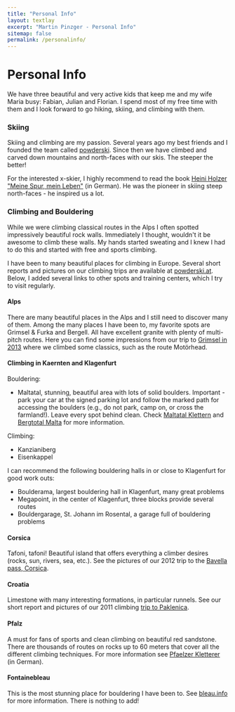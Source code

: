 ```yaml
---
title: "Personal Info"
layout: textlay
excerpt: "Martin Pinzger - Personal Info"
sitemap: false
permalink: /personalinfo/
---
```


# Personal Info

We have three beautiful and very active kids that keep me and my wife Maria busy: Fabian, Julian and Florian. I spend most of my free time with them and I look forward to go hiking, skiing, and climbing with them.

### Skiing
Skiing and climbing are my passion. Several years ago my best friends and I founded the team called [powderski](http://www.powderski.at/). Since then we have climbed and carved down mountains and north-faces with our skis. The steeper the better!

For the interested x-skier, I highly recommend to read the book [Heini Holzer "Meine Spur, mein Leben"](http://www.amazon.de/dp/8872831369/ref=as_li_ss_til?tag=powderskiat-21&camp=2906&creative=19474&linkCode=as4&creativeASIN=8872831369&adid=0Y3TZD8S502HXQPE6E6C) (in German). He was the pioneer in skiing steep north-faces - he inspired us a lot.

### Climbing and Bouldering
While we were climbing classical routes in the Alps I often spotted impressively beautiful rock walls. Immediately I thought, wouldn't it be awesome to climb these walls. My hands started sweating and I knew I had to do this and started with free and sports climbing.

I have been to many beautiful places for climbing in Europe. Several short reports and pictures on our climbing trips are available at [powderski.at](http://www.powderski.at/category/felsklettern/). Below, I added several links to other spots and training centers, which I try to visit regularly.

#### Alps
There are many beautiful places in the Alps and I still need to discover many of them. Among the many places I have been to, my favorite spots are Grimsel & Furka and Bergell. All have excellent granite with plenty of multi-pitch routes. Here you can find some impressions from our trip to [Grimsel in 2013](http://www.powderski.at/2013/08/02/grimsel-motoerhead/#more-759) where we climbed some classics, such as the route Motörhead.

#### Climbing in Kaernten and Klagenfurt

Bouldering:

* Maltatal, stunning, beautiful area with lots of solid boulders. Important - park your car at the signed parking lot and follow the marked path for accessing the boulders (e.g., do not park, camp on, or cross the farmland!). Leave every spot behind clean. Check [Maltatal Klettern](https://www.facebook.com/maltatalklettern) and [Bergtotal Malta](http://www.bergtotal.com/Bouldergebiete/Oesterreich/Malta-Bouldergebiet.html) for more information.

Climbing:

* Kanzianiberg
* Eisenkappel

I can recommend the following bouldering halls in or close to Klagenfurt for good work outs:

* Boulderama, largest bouldering hall in Klagenfurt, many great problems
* Megapoint, in the center of Klagenfurt, three blocks provide several routes
* Bouldergarage, St. Johann im Rosental, a garage full of bouldering problems

#### Corsica
Tafoni, tafoni! Beautiful island that offers everything a climber desires (rocks, sun, rivers, sea, etc.). See the pictures of our 2012 trip to the [Bavella pass, Corsica](http://www.powderski.at/2012/07/15/korsika-2012/).

#### Croatia
Limestone with many interesting formations, in particular runnels. See our short report and pictures of our 2011 climbing [trip to Paklenica](http://www.powderski.at/2011/07/25/klettern-in-paklenica-kroatien).

#### Pfalz
A must for fans of sports and clean climbing on beautiful red sandstone. There are thousands of routes on rocks up to 60 meters that cover all the different climbing techniques. For more information see [Pfaelzer Kletterer](http://www.pfaelzer-kletterer.de/) (in German).

#### Fontainebleau
This is the most stunning place for bouldering I have been to. See [bleau.info](http://bleau.info/) for more information. There is nothing to add!

